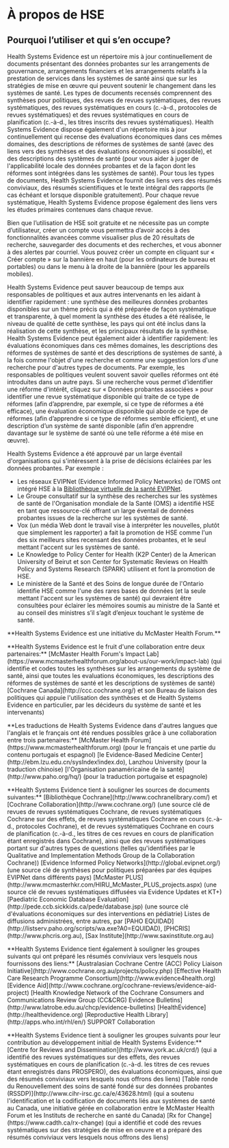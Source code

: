 # À propos de HSE## Pourquoi l’utiliser et qui s’en occupe?Health Systems Evidence est un répertoire mis à jour continuellement de documents présentant des données probantes sur les arrangements de gouvernance, arrangements financiers et les arrangements relatifs à la prestation de services dans les systèmes de santé ainsi que sur les stratégies de mise en œuvre qui peuvent soutenir le changement dans les systèmes de santé. Les types de documents recensés comprennent des synthèses pour politiques, des revues de revues systématiques, des revues systématiques, des revues systématiques en cours (c.-à-d., protocoles de revues systématiques) et des revues systématiques en cours de planification (c.-à-d., les titres inscrits des revues systématiques). Health Systems Evidence dispose également d'un répertoire mis à jour continuellement qui recense des évaluations économiques dans ces mêmes domaines, des descriptions de réformes de systèmes de santé (avec des liens vers des synthèses et des évaluations économiques si possible), et des descriptions des systèmes de santé (pour vous aider à juger de l'applicabilité locale des données probantes et de la façon dont les réformes sont intégrées dans les systèmes de santé). Pour tous les types de documents, Health Systems Evidence fournit des liens vers des résumés conviviaux, des résumés scientifiques et le texte intégral des rapports (le cas échéant et lorsque disponible gratuitement). Pour chaque revue systématique, Health Systems Evidence propose également des liens vers les études primaires contenues dans chaque revue.Bien que l’utilisation de HSE soit gratuite et ne nécessite pas un compte d’utilisateur, créer un compte vous permettra d’avoir accès à des fonctionnalités avancées comme visualiser plus de 20 résultats de recherche, sauvegarder des documents et des recherches, et vous abonner à des alertes par courriel. Vous pouvez créer un compte en cliquant sur « Créer compte » sur la bannière en haut (pour les ordinateurs de bureau et portables) ou dans le menu à la droite de la bannière (pour les appareils mobiles).Health Systems Evidence peut sauver beaucoup de temps aux responsables de politiques et aux autres intervenants en les aidant à identifier rapidement : une synthèse des meilleures données probantes disponibles sur un thème précis qui a été préparée de façon systématique et transparente, à quel moment la synthèse des études a été réalisée, le niveau de qualité de cette synthèse, les pays qui ont été inclus dans la réalisation de cette synthèse, et les principaux résultats de la synthèse. Health Systems Evidence peut également aider à identifier rapidement: les évaluations économiques dans ces mêmes domaines, les descriptions des réformes de systèmes de santé et des descriptions de systèmes de santé, à la fois comme l'objet d'une recherche et comme une suggestion lors d'une recherche pour d'autres types de documents. Par exemple, les responsables de politiques veulent souvent savoir quelles réformes ont été introduites dans un autre pays. Si une recherche vous permet d’identifier une réforme d'intérêt, cliquez sur « Données probantes associées » pour identifier une revue systématique disponible qui traite de ce type de réformes (afin d’apprendre, par exemple, si ce type de  réformes a été efficace), une évaluation économique disponible qui aborde ce type de réformes (afin d’apprendre si ce type de réformes semble efficient), et une description d’un système de santé disponible (afin d’en apprendre davantage sur le système de santé où une telle réforme a été mise en œuvre).Health Systems Evidence a été approuvé par un large éventail d'organisations qui s'intéressent à la prise de décisions éclairées par les données probantes. Par exemple :* Les réseaux EVIPNet (Evidence Informed Policy Networks) de l’OMS ont intégré HSE à la [Bibliothèque virtuelle de la santé EVIPNet](https://www.healthsystemsevidence.org/r.aspx?x=Ly2jSomWIBnaokThqtiuPAji8ZJSa1Zs62-q5cvh9ttCuwGLpfPWPCzjHLzORoc-Vn9TTCx8LoC0SoMWrplK_DkjTW7wtoSZXDJ2VGgUCGI|).* Le Groupe consultatif sur la synthèse des recherches sur les systèmes de santé de l'Organisation mondiale de la Santé (OMS) a identifié HSE en tant que ressource-clé offrant un large éventail de données probantes issues de la recherche sur les systèmes de santé.* Vox (un média Web dont le travail vise à interpréter les nouvelles, plutôt que simplement les rapporter) a fait la promotion de HSE comme l'un des six meilleurs sites recensant des données probantes, et le seul mettant l'accent sur les systèmes de santé.* Le Knowledge to Policy Center for Health (K2P Center) de la American University of Beirut et son Center for Systematic Reviews on Health Policy and Systems Research (SPARK) utilisent et font la promotion de HSE.* Le ministère de la Santé et des Soins de longue durée de l'Ontario identifie HSE comme l'une des rares bases de données (et la seule mettant l'accent sur les systèmes de santé) qui devraient être consultées pour éclairer les mémoires soumis au ministre de la Santé et au conseil des ministres s’il s’agit d’enjeux touchant le système de santé.<footer>  <p class="text-center">**Health Systems Evidence est une initiative du McMaster Health Forum.**</p>  <p class="text-center">**Health Systems Evidence est le fruit d'une collaboration entre deux partenaires:**    [McMaster Health Forum's Impact Lab](https://www.mcmasterhealthforum.org/about-us/our-work/impact-lab) (qui identifie et codes toutes les synthèses sur les arrangements du système de santé, ainsi que toutes les evaluations économiques, les descriptions des réformes de systèmes de santé et les descriptions de systèmes de santé)    [Cochrane Canada](http://ccc.cochrane.org/) et son Bureau de liaison des politiques qui appuie l'utilisation des synthèses et de Health Systems Evidence en particulier, par les décideurs du système de santé et les intervenants)</p>  <p class="text-center">**Les traductions de Health Systems Evidence dans d'autres langues que l'anglais et le français ont été rendues possibles grâce à une collaboration entre trois partenaires:**    [McMaster Health Forum](https://www.mcmasterhealthforum.org) (pour le français et une partie du contenu portugais et espagnol)    [le Evidence-Based Medicine Center](http://ebm.lzu.edu.cn/sysIndex!index.do), Lanzhou University (pour la traduction chinoise)    [l'Organisation panaméricaine de la santé](http://www.paho.org/hq/) (pour la traduction portugaise et espagnole)</p>  <p class="text-center">**Health Systems Evidence tient à souligner les sources de documents suivantes:**    [Bibliothèque Cochrane](http://www.cochranelibrary.com/) et [Cochrane Collaboration](http://www.cochrane.org/) (une source clé de revues de revues systématiques Cochrane, de revues systématiques Cochrane sur des effets, de revues systématiques Cochrane en cours (c.-à-d., protocoles Cochrane), et de revues systématiques Cochrane en cours de planification (c.-à-d., les titres de ces revues en cours de planification étant enregistrés dans Cochrane), ainsi que des revues systématiques portant sur d'autres types de questions (telles qu'identifiées par le Qualitative and Implementation Methods Group de la Collaboration Cochrane))    [Evidence Informed Policy Networks](http://global.evipnet.org/) (une source clé de synthèses pour politiques préparées par des équipes EVIPNet dans différents pays)    [McMaster PLUS](http://www.mcmasterhkr.com/HIRU_McMaster_PLUS_projects.aspx) (une source clé de revues systématiques diffusées via Evidence Updates et KT+)    [Paediatric Economic Database Evaluation](http://pede.ccb.sickkids.ca/pede/database.jsp) (une source clé d'évaluations économiques sur des interventions en pédiatrie)    Listes de diffusions administrées, entre autres, par [PAHO EQUIDAD](http://listserv.paho.org/scripts/wa.exe?A0=EQUIDAD), [PHCRIS](http://www.phcris.org.au), [Sax Institute](http://www.saxinstitute.org.au)</p>  <p class="text-center">**Health Systems Evidence tient également à souligner les groupes suivants qui ont préparé les résumés conviviaux vers lesquels nous fournissons des liens:**    [Australasian Cochrane Centre (ACC) Policy Liaison Initiative](http://www.cochrane.org.au/projects/policy.php)    [Effective Health Care Research Programme Consortium](http://www.evidence4health.org)    [Evidence Aid](http://www.cochrane.org/cochrane-reviews/evidence-aid-project)    [Health Knowledge Network of the Cochrane Consumers and Communications Review Group (CC&CRG) Evidence Bulletins](http://www.latrobe.edu.au/chcp/evidence-bulletins)    [HealthEvidence](http://healthevidence.org)    [Reproductive Health Library](http://apps.who.int/rhl/en/)    SUPPORT Collaboration</p>  <p>**Health Systems Evidence tient à souligner les groupes suivants pour leur contribution au développement initial de Health Systems Evidence:**    [Centre for Reviews and Dissemination](http://www.york.ac.uk/crd/)    (qui a identifié des revues systématiques sur des effets, des revues systématiques en cours de planification (c.-à-d. les titres de ces revues étant enregistrés dans PROSPERO), des évaluations économiques, ainsi que des résumés conviviaux vers lesquels nous offrons des liens)   [Table ronde du Renouvellement des soins de santé fondé sur des données probantes (RSSDP)](http://www.cihr-irsc.gc.ca/e/43628.html)    (qui a soutenu l'identification et la codification de documents liés aux systèmes de santé au Canada, une initiative gérée en collaboration entre le McMaster Health Forum et les Instituts de recherche en santé du Canada)    [Rx for Change](https://www.cadth.ca/rx-change)    (qui a identifié et codé des revues systématiques sur des stratégies de mise en oeuvre et a préparé des résumés conviviaux vers lesquels nous offrons des liens)  </p></footer>